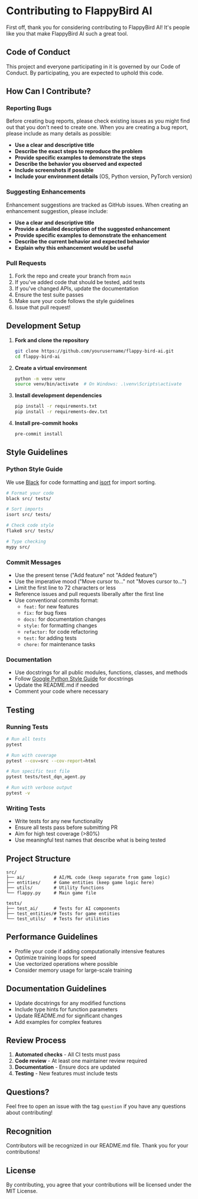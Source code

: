 # Contributing to FlappyBird AI

First off, thank you for considering contributing to FlappyBird AI! It's people like you that make FlappyBird AI such a great tool.

## Code of Conduct

This project and everyone participating in it is governed by our Code of Conduct. By participating, you are expected to uphold this code.

## How Can I Contribute?

### Reporting Bugs

Before creating bug reports, please check existing issues as you might find out that you don't need to create one. When you are creating a bug report, please include as many details as possible:

* **Use a clear and descriptive title**
* **Describe the exact steps to reproduce the problem**
* **Provide specific examples to demonstrate the steps**
* **Describe the behavior you observed and expected**
* **Include screenshots if possible**
* **Include your environment details** (OS, Python version, PyTorch version)

### Suggesting Enhancements

Enhancement suggestions are tracked as GitHub issues. When creating an enhancement suggestion, please include:

* **Use a clear and descriptive title**
* **Provide a detailed description of the suggested enhancement**
* **Provide specific examples to demonstrate the enhancement**
* **Describe the current behavior and expected behavior**
* **Explain why this enhancement would be useful**

### Pull Requests

1. Fork the repo and create your branch from `main`
2. If you've added code that should be tested, add tests
3. If you've changed APIs, update the documentation
4. Ensure the test suite passes
5. Make sure your code follows the style guidelines
6. Issue that pull request!

## Development Setup

1. **Fork and clone the repository**
   ```bash
   git clone https://github.com/yourusername/flappy-bird-ai.git
   cd flappy-bird-ai
   ```

2. **Create a virtual environment**
   ```bash
   python -m venv venv
   source venv/bin/activate  # On Windows: .\venv\Scripts\activate
   ```

3. **Install development dependencies**
   ```bash
   pip install -r requirements.txt
   pip install -r requirements-dev.txt
   ```

4. **Install pre-commit hooks**
   ```bash
   pre-commit install
   ```

## Style Guidelines

### Python Style Guide

We use [Black](https://github.com/psf/black) for code formatting and [isort](https://github.com/PyCQA/isort) for import sorting.

```bash
# Format your code
black src/ tests/

# Sort imports
isort src/ tests/

# Check code style
flake8 src/ tests/

# Type checking
mypy src/
```

### Commit Messages

* Use the present tense ("Add feature" not "Added feature")
* Use the imperative mood ("Move cursor to..." not "Moves cursor to...")
* Limit the first line to 72 characters or less
* Reference issues and pull requests liberally after the first line
* Use conventional commits format:
  * `feat:` for new features
  * `fix:` for bug fixes
  * `docs:` for documentation changes
  * `style:` for formatting changes
  * `refactor:` for code refactoring
  * `test:` for adding tests
  * `chore:` for maintenance tasks

### Documentation

* Use docstrings for all public modules, functions, classes, and methods
* Follow [Google Python Style Guide](https://google.github.io/styleguide/pyguide.html) for docstrings
* Update the README.md if needed
* Comment your code where necessary

## Testing

### Running Tests

```bash
# Run all tests
pytest

# Run with coverage
pytest --cov=src --cov-report=html

# Run specific test file
pytest tests/test_dqn_agent.py

# Run with verbose output
pytest -v
```

### Writing Tests

* Write tests for any new functionality
* Ensure all tests pass before submitting PR
* Aim for high test coverage (>80%)
* Use meaningful test names that describe what is being tested

## Project Structure

```
src/
├── ai/           # AI/ML code (keep separate from game logic)
├── entities/     # Game entities (keep game logic here)
├── utils/        # Utility functions
└── flappy.py     # Main game file

tests/
├── test_ai/      # Tests for AI components
├── test_entities/# Tests for game entities
└── test_utils/   # Tests for utilities
```

## Performance Guidelines

* Profile your code if adding computationally intensive features
* Optimize training loops for speed
* Use vectorized operations where possible
* Consider memory usage for large-scale training

## Documentation Guidelines

* Update docstrings for any modified functions
* Include type hints for function parameters
* Update README.md for significant changes
* Add examples for complex features

## Review Process

1. **Automated checks** - All CI tests must pass
2. **Code review** - At least one maintainer review required
3. **Documentation** - Ensure docs are updated
4. **Testing** - New features must include tests

## Questions?

Feel free to open an issue with the tag `question` if you have any questions about contributing!

## Recognition

Contributors will be recognized in our README.md file. Thank you for your contributions!

## License

By contributing, you agree that your contributions will be licensed under the MIT License.
